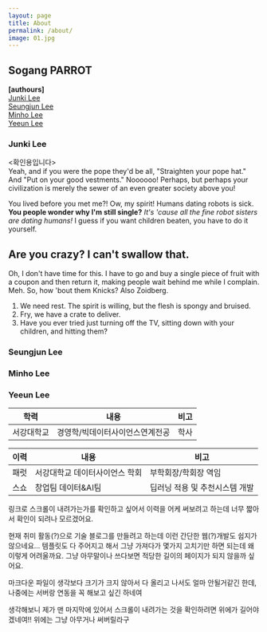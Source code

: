 ```yaml
---
layout: page
title: About
permalink: /about/
image: 01.jpg
---
```

## Sogang PARROT
<strong >[authours]</strong>\
[Junki Lee](#junki-lee)\
[Seungjun Lee](#seungjun-lee)\
[Minho Lee](#minho-lee)\
[Yeeun Lee](#yeeun-lee)
### Junki Lee
<확인용입니다>\
Yeah, and if you were the pope they'd be all, "Straighten your pope hat." And "Put on your good vestments." Noooooo! Perhaps, but perhaps your civilization is merely the sewer of an even greater society above you!

You lived before you met me?! Ow, my spirit! Humans dating robots is sick. __You people wonder why I'm still single?__ *It's 'cause all the fine robot sisters are dating humans!* I guess if you want children beaten, you have to do it yourself.

## Are you crazy? I can't swallow that.

Oh, I don't have time for this. I have to go and buy a single piece of fruit with a coupon and then return it, making people wait behind me while I complain. Meh. So, how 'bout them Knicks? Also Zoidberg.

1. We need rest. The spirit is willing, but the flesh is spongy and bruised.
2. Fry, we have a crate to deliver.
3. Have you ever tried just turning off the TV, sitting down with your children, and hitting them?


### Seungjun Lee
### Minho Lee
### Yeeun Lee
|학력|내용|비고|
|------|-------|--------|
|서강대학교|경영학/빅데이터사이언스연계전공|학사|

|이력|내용|비고|
|-----|-----|-----|
|패럿|서강대학교 데이터사이언스 학회|부학회장/학회장 역임|
|스쇼|창업팀 데이터&AI팀|딥러닝 적용 및 추천시스템 개발|여

링크로 스크롤이 내려가는가를 확인하고 싶어서 이력을 어케 써보려고 하는데 너무 짧아서 확인이 되려나 모르겠어요.

현재 취미 활동(?)으로 기술 블로그를 만들려고 하는데 이런 간단한 웹(?)개발도 쉽지가 않으네요... 템플릿도 다 주어지고 해서 그냥 가져다가 몇가지
고치기만 하면 되는데 왜 이렇게 어려울까요. 그냥 아무말이나 쓰다보면 적당한 길이의 페이지가 되지 않을까 싶어요.

마크다운 파일이 생각보다 크기가 크지 않아서 다 올리고 나서도 얼마 안될거같긴 한데, 나중에는 서버랑 연동을 꼭 해보고 싶긴 하네여

생각해보니 제가 맨 마지막에 있어서 스크롤이 내려가는 것을 확인하려면 위에가 길어야 겠네여!! 위에는 그냥 아무거나 써버릴라구


